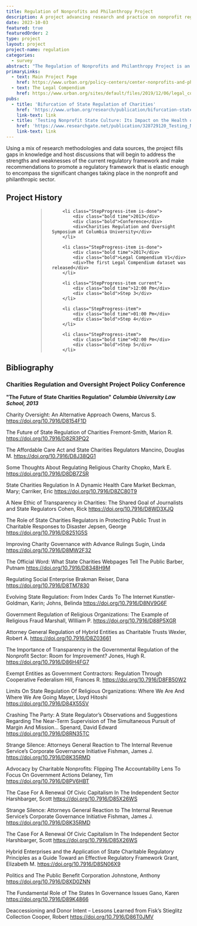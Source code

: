 ```yaml
---
title: Regulation of Nonprofits and Philanthropy Project
description: A project advancing research and practice on nonprofit regulatory frameworks and their impact on the sector
date: 2023-10-03
featured: true
featuredOrder: 2
type: project
layout: project
project-name: regulation
categories:
  - survey
abstract: "The Regulation of Nonprofits and Philanthropy Project is an initiative of Urban Institute’s Center on Nonprofits and Philanthropy. Organized in conjunction with the Tax Policy and Charities Project at the Urban Institute, the project will focus on empirical research that addresses the current status of the regulatory system and the effects of regulations on nonprofit organizations and philanthropy."
primaryLinks:
  - text: Main Project Page
    href: https://www.urban.org/policy-centers/center-nonprofits-and-philanthropy/projects/regulation-charitable-sector-project
  - text: The Legal Compendium
    href: https://www.urban.org/sites/default/files/2019/12/06/legal_compendium_oct_2019_update_.xlsx
pubs:
  - title: 'Bifurcation of State Regulation of Charities' 
    href: 'https://www.urban.org/research/publication/bifurcation-state-regulation-charities' 
    link-text: link
  - title: 'Testing Nonprofit State Culture: Its Impact on the Health of the Nonprofit Sector' 
    href: 'https://www.researchgate.net/publication/328729120_Testing_Nonprofit_State_Culture_Its_Impact_on_the_Health_of_the_Nonprofit_Sector'
    link-text: link
---
```



Using a mix of research methodologies and data sources, the project fills gaps in knowledge and host discussions that will begin to address the strengths and weaknesses of the current regulatory framework and make recommendations to promote a regulatory framework that is elastic enough to encompass the significant changes taking place in the nonprofit and philanthropic sector.

## Project History 

<div class="timeline-wrapper"> 
 <ul class="StepProgress">
   
        <li class="StepProgress-item is-done">
            <div class="bold time">2013</div> 
            <div class="bold">Conference</div>
            <div>Charities Regulation and Oversight Symposium at Columbia University</div>
        </li>
   
        <li class="StepProgress-item is-done">
            <div class="bold time">2017</div> 
            <div class="bold">Legal Compendium V1</div>
            <div>The first Legal Compendium dataset was released</div>
        </li>
   
        <li class="StepProgress-item current">
            <div class="bold time">12:00 Pm</div> 
            <div class="bold">Step 3</div>
        </li>
   
        <li class="StepProgress-item">
            <div class="bold time">01:00 Pm</div> 
            <div class="bold">Step 4</div>
        </li>
   
        <li class="StepProgress-item">
            <div class="bold time">02:00 Pm</div> 
            <div class="bold">Step 5</div>
        </li>
   
 </ul>
</div>







## Bibliography

### Charities Regulation and Oversight Project Policy Conference
**"The Future of State Charities Regulation"**
_**Columbia University Law School, 2013**_

Charity Oversight: An Alternative Approach
Owens, Marcus S.
https://doi.org/10.7916/D8154F1D

The Future of State Regulation of Charities
Fremont-Smith, Marion R.
https://doi.org/10.7916/D82R3PQ2

The Affordable Care Act and State Charities Regulators
Mancino, Douglas M.
https://doi.org/10.7916/D8J38QG1

Some Thoughts About Regulating Religious Charity
Chopko, Mark E.
https://doi.org/10.7916/D8DB7ZSR

State Charities Regulation In A Dynamic Health Care Market
Beckman, Mary; Carriker, Eric
https://doi.org/10.7916/D8ZC80T9

A New Ethic of Transparency in Charities: The Shared Goal of Journalists and State Regulators
Cohen, Rick
https://doi.org/10.7916/D8WD3XJQ

The Role of State Charities Regulators in Protecting Public Trust in Charitable Responses to Disaster
Jepsen, George
https://doi.org/10.7916/D8251G5S

Improving Charity Governance with Advance Rulings
Sugin, Linda
https://doi.org/10.7916/D8MW2F32

The Official Word: What State Charities Webpages Tell The Public
Barber, Putnam
https://doi.org/10.7916/D8348H9M

Regulating Social Enterprise
Brakman Reiser, Dana
https://doi.org/10.7916/D8TM7830

Evolving State Regulation: From Index Cards To The Internet
Kunstler-Goldman, Karin; Johns, Belinda
https://doi.org/10.7916/D8NV9G6F

Government Regulation of Religious Organizations: The Example of Religious Fraud
Marshall, WIlliam P.
https://doi.org/10.7916/D88P5XGR

Attorney General Regulation of Hybrid Entities as Charitable Trusts
Wexler, Robert A.
https://doi.org/10.7916/D8Z03661

The Importance of Transparency in the Governmental Regulation of the Nonprofit Sector: Room for Improvement?
Jones, Hugh R.
https://doi.org/10.7916/D86H4FG7

Exempt Entities as Government Contractors: Regulation Through Cooperative Federalism
Hill, Frances R.
https://doi.org/10.7916/D8FB50W2

Limits On State Regulation Of Religious Organizations: Where We Are And Where We Are Going
Mayer, Lloyd Hitoshi
https://doi.org/10.7916/D84X55SV

Crashing The Party: A State Regulator’s Observations and Suggestions Regarding The Near-Term Supervision of The Simultaneous Pursuit of Margin And Mission...
Spenard, David Edward
https://doi.org/10.7916/D8RN35TC

Strange Silence: Attorneys General Reaction to The Internal Revenue Service’s Corporate Governance Initiative
Fishman, James J.
https://doi.org/10.7916/D8K35RMD

Advocacy by Charitable Nonprofits: Flipping The Accountability Lens To Focus On Government Actions
Delaney, Tim
https://doi.org/10.7916/D8PV6HBT

The Case For A Renewal Of Civic Capitalism In The Independent Sector
Harshbarger, Scott
https://doi.org/10.7916/D85X26WS

Strange Silence: Attorneys General Reaction to The Internal Revenue Service’s Corporate Governance Initiative
Fishman, James J.
https://doi.org/10.7916/D8K35RMD

The Case For A Renewal Of Civic Capitalism In The Independent Sector
Harshbarger, Scott
https://doi.org/10.7916/D85X26WS

Hybrid Enterprises and the Application of State Charitable Regulatory Principles as a Guide Toward an Effective Regulatory Framework
Grant, Elizabeth M.
https://doi.org/10.7916/D8SN06X9

Politics and The Public Benefit Corporation
Johnstone, Anthony
https://doi.org/10.7916/D8XD0ZNN

The Fundamental Role of The States In Governance Issues
Gano, Karen
https://doi.org/10.7916/D89K4866

Deaccessioning and Donor Intent – Lessons Learned from Fisk’s Stieglitz Collection
Cooper, Robert
https://doi.org/10.7916/D86T0JMV











<style> 
.bold{font-weight:bold;}
.time{position:absolute; left:-110px;}
.timeline-wrapper {
padding-left:80px;
min-width: 400px;
font-family: 'Helvetica';
font-size: 14px;
/*border: 1px solid #CCC;*/
}
.StepProgress {
position: relative;
padding-left: 45px;
list-style: none;
}
.StepProgress::before {
display: inline-block;
content: '';
position: absolute;
top: 0;
left: 15px;
width: 10px;
height: 100%;
border-left: 2px solid #CCC;
}
.StepProgress-item {
position: relative;
counter-increment: list;
}
.StepProgress-item:not(:last-child) {
padding-bottom: 20px;
}
.StepProgress-item::before {
display: inline-block;
content: '';
position: absolute;
left: -30px;
height: 100%;
width: 10px;
}
.StepProgress-item::after {
content: '';
display: inline-block;
position: absolute;
top: 0;
left: -37px;
width: 12px;
height: 12px;
border: 2px solid #CCC;
border-radius: 50%;
background-color: #FFF;
}
.StepProgress-item.is-done::before {
border-left: 2px gray;
}
.StepProgress-item.is-done::after {
/*content: "?";*/
font-size: 10px;
color: #FFF;
text-align: center;
border: 2px gray;
background-color: #12719e;
}
/*.StepProgress-item.current::before { 
border-left: 2px gray;
}
.StepProgress-item.current::after {
content: counter(list);
padding-top: 1px;
width: 19px;
height: 18px;
top: -4px;
left: -40px;
font-size: 14px;
text-align: center;
color: #12719e;
border: 2px gray;
background-color: white;
}*/
.StepProgress strong {
display: block;
}

  
